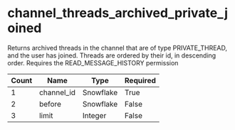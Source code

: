# channel_threads_archived_private_joined
Returns archived threads in the channel that are of type PRIVATE_THREAD, and the user has joined. Threads are ordered by their id, in descending order. Requires the READ_MESSAGE_HISTORY permission

Count | Name | Type | Required        
----|----|----|---- 
1 | channel_id | Snowflake | True
2 | before | Snowflake | False
3 | limit | Integer | False
